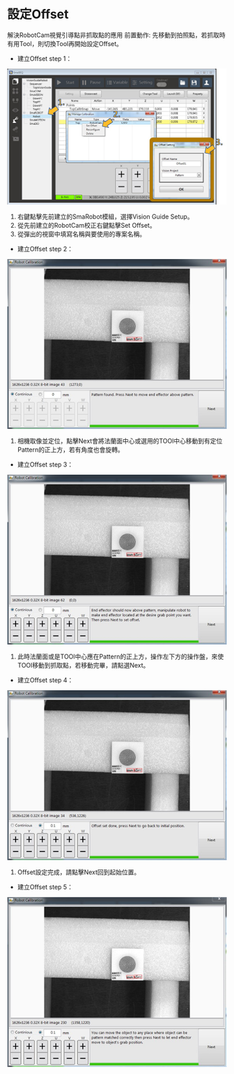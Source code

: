 # 設定Offset

解決RobotCam視覺引導點非抓取點的應用 前置動作: 先移動到拍照點，若抓取時有用Tool，則切換Tool再開始設定Offset。

* 建立Offset step 1：

![&#x5EFA;&#x7ACB;Offset&#x6D41;&#x7A0B;step 1](../../../.gitbook/assets/jian-li-offset1.jpg)

1. 右鍵點擊先前建立的SmaRobot模組，選擇Vision Guide Setup。
2. 從先前建立的RobotCam校正右鍵點擊Set Offset。
3. 從彈出的視窗中填寫名稱與要使用的專案名稱。

* 建立Offset step 2：

![&#x5EFA;&#x7ACB;Offset&#x6D41;&#x7A0B;step 2](../../../.gitbook/assets/jian-li-offset2.jpg)

1. 相機取像並定位，點擊Next會將法蘭面中心或選用的TOOl中心移動到有定位Pattern的正上方，若有角度也會旋轉。

* 建立Offset step 3：

![&#x5EFA;&#x7ACB;Offset&#x6D41;&#x7A0B;step 3](../../../.gitbook/assets/jian-li-offset3.jpg)

1. 此時法蘭面或是TOOl中心應在Pattern的正上方，操作左下方的操作盤，來使TOOl移動到抓取點，若移動完畢，請點選Next。

* 建立Offset step 4：

![&#x5EFA;&#x7ACB;Offset&#x6D41;&#x7A0B;step 4](../../../.gitbook/assets/jian-li-offset4.jpg)

1. Offset設定完成，請點擊Next回到起始位置。

* 建立Offset step 5：

![&#x5EFA;&#x7ACB;Offset&#x6D41;&#x7A0B;step 5](../../../.gitbook/assets/jian-li-offset5.jpg)

